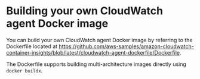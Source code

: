 # Building your own CloudWatch agent Docker image<a name="ContainerInsights-build-docker-image"></a>

You can build your own CloudWatch agent Docker image by referring to the Dockerfile located at [ https://github\.com/aws\-samples/amazon\-cloudwatch\-container\-insights/blob/latest/cloudwatch\-agent\-dockerfile/Dockerfile](https://github.com/aws-samples/amazon-cloudwatch-container-insights/blob/latest/cloudwatch-agent-dockerfile/Dockerfile)\.

The Dockerfile supports building multi\-architecture images directly using `docker buildx`\.